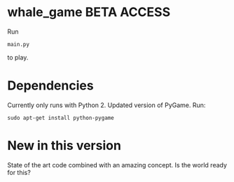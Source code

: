 # whale_game BETA ACCESS
Run 
```console
main.py
```
to play.

# Dependencies
Currently only runs with Python 2.
Updated version of PyGame. Run:
```console
sudo apt-get install python-pygame
```

# New in this version
State of the art code combined with an amazing concept. Is the world ready for this?

